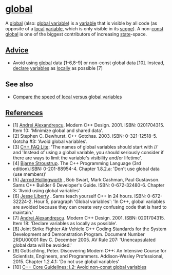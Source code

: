 # [global](CppGlobal.md)

A [global](CppGlobal.md) (also: [global variable](CppGlobal.md)) is a
[variable](CppVariable.md) that is visible by all code (as opposite of
a [local](CppLocal.md) [variable](CppVariable.md), which is only
visible in its [scope](CppScope.md)). A non-[const](CppConst.md)
[global](CppGlobal.md) is one of the biggest contributors of increasing
[state](CppState.md)-space.

## [Advice](CppAdvice.md)

 * Avoid using [global](CppGlobal.md) data [1-6,8-9] or non-const global data [10]. Instead, [declare](CppDeclaration.md) [variables](CppVariable.md) as [locally](CppLocal.md) as possible [7]

## See also

 * [Compare the speed of local versus global variables](CppLocalVersusGlobal.md)

## [References](CppReferences.md)

 * [1] [Andrei Alexandrescu](CppAndreiAlexandrescu.md). Modern C++ Design. 2001. ISBN: 0201704315. Item 10: 'Minimize global and shared data'.
 * [2] Stephen C. Dewhurst. C++ Gotchas. 2003. ISBN: 0-321-12518-5.  Gotcha #3: 'Avoid global variables'.
 * [3] [C++ FAQ Lite](http://www.parashift.com/c++-faq/global-vars.html): 'The names of global variables should start with //' and 'Instead of using a global variable, you should seriously consider if there are ways to limit the variable's visibility and/or lifetime'.
 * [4] [Bjarne Stroustrup](CppBjarneStroustrup.md). The C++ Programming Language (3rd edition).ISBN: 0-201-88954-4. Chapter 1.8.2.a: 'Don't use global data (use members)'
 * [5] [Jarrod Hollingworth](CppJarrodHollingworth.md) , Bob Swart, Mark Cashman, Paul Gustavson. Sams C++ Builder 6 Developer's Guide. ISBN: 0-672-32480-6. Chapter 3: 'Avoid using global variables'
 * [6] [Jesse Liberty](CppJesseLiberty.md) . Sams teach yourself C++ in 24 hours. ISBN: 0-672-32224-2. Hour 5, paragraph 'Global variables': 'In C++, global variables are avoided because they can create very confusing code that is hard to maintain.'
 * [7] [Andrei Alexandrescu](CppAndreiAlexandrescu.md). Modern C++ Design. 2001. ISBN: 0201704315. Item 18: 'Declare variables as locally as possible'.
 * [8] Joint Strike Fighter Air Vehicle C++ Coding Standards for the System Development and Demonstration Program. Document Number 2RDU00001 Rev C. December 2005. AV Rule 207: 'Unencapsulated global data will be avoided.'
 * [9] Gottschling, Peter. Discovering Modern C++: An Intensive Course for Scientists, Engineers, and Programmers. Addison-Wesley Professional, 2015. Chapter 1.2.4.1: 'Do not use global variables'
 * [10] [C++ Core Guidelines: I.2: Avoid non-const global variables](https://github.com/isocpp/CppCoreGuidelines/blob/master/CppCoreGuidelines.md#i2-avoid-non-const-global-variables)
